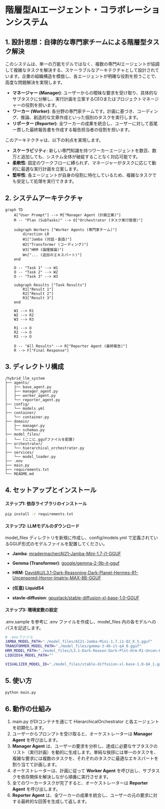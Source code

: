 # **階層型AIエージェント・コラボレーションシステム**

## **1. 設計思想：自律的な専門家チームによる階層型タスク解決**

このシステムは、単一の万能モデルではなく、複数の専門AIエージェントが協調して複雑なタスクを解決する、スケーラブルなアーキテクチャとして設計されています。企業の組織構造を模倣し、各エージェントが明確な役割を担うことで、高度な問題解決を実現します。

* **マネージャー (Manager)**: ユーザーからの曖昧な要求を受け取り、具体的なサブタスクに分解し、実行計画を立案するCEOまたはプロジェクトマネージャーの役割を担います。
* **ワーカー (Worker)**: 各分野の専門家チームです。計画に基づき、コーディング、推論、創造的な文章作成といった個別のタスクを実行します。
* **リポーター (Reporter)**: 全ワーカーの成果を統合し、ユーザーに対して首尾一貫した最終報告書を作成する報告担当者の役割を担います。

このアーキテクチャは、以下の利点を実現します。

* **スケーラビリティ**: 新しい専門知識を持つワーカーエージェントを数百、数万と追加しても、システム全体が破綻することなく対応可能です。
* **柔軟性**: 固定のワークフローに縛られず、マネージャーがタスクに応じて動的に最適な実行計画を立案します。
* **堅牢性**: 各エージェントが自身の役割に特化しているため、複雑なタスクでも安定して処理を実行できます。

## **2. システムアーキテクチャ**

```mermaid
graph TD
    A["User Prompt"] --> M["Manager Agent (計画立案)"]
    M -- "Plan (SubTasks)" --> O["Orchestrator (タスク実行管理)"]
    
    subgraph Workers ["Worker Agents (専門家チーム)"]
        direction LR
        W1["Jamba (対話・創造)"]
        W2["Transformer (コーディング)"]
        W3["HRM (論理推論)"]
        Wn["... (追加のエキスパート)"]
    end

    O -- "Task 1" --> W1
    O -- "Task 2" --> W2
    O -- "Task 3" --> W3
    
    subgraph Results ["Task Results"]
        R1["Result 1"]
        R2["Result 2"]
        R3["Result 3"]
    end

    W1 --> R1
    W2 --> R2
    W3 --> R3

    R1 --> O
    R2 --> O
    R3 --> O

    O -- "All Results" --> R["Reporter Agent (最終報告)"]
    R --> F["Final Response"]
```

## **3. ディレクトリ構成**

```
/hybrid_llm_system
├── agents/
│   ├── base_agent.py
│   ├── manager_agent.py
│   ├── worker_agent.py
│   └── reporter_agent.py
├── config/
│   └── models.yml
├── container/
│   └── container.py
├── domain/
│   ├── manager.py
│   └── schemas.py
├── model_files/
│   └── (ここに.ggufファイルを配置)
├── orchestrator/
│   └── hierarchical_orchestrator.py
├── services/
│   └── model_loader.py
├── .env
├── main.py
├── requirements.txt
└── README.md
```

## **4. セットアップとインストール**

#### **ステップ1: 依存ライブラリのインストール**

```bash
pip install -r requirements.txt
```

#### **ステップ2: LLMモデルのダウンロード**

model_files ディレクトリを新規に作成し、config/models.yml で定義されているGGUF形式のモデルファイルを配置してください。

* **Jamba**: [mradermacher/AI21-Jamba-Mini-1.7-i1-GGUF](https://huggingface.co/mradermacher/AI21-Jamba-Mini-1.7-i1-GGUF)
* **Gemma (Transformer)**: [google/gemma-2-9b-it-gguf](https://huggingface.co/google/gemma-3-4b-it-qat-q4_0-gguf)
* **HRM**: [DavidAU/L3.1-Dark-Reasoning-Dark-Planet-Hermes-R1-Uncensored-Horror-Imatrix-MAX-8B-GGUF](https://huggingface.co/DavidAU/L3.1-Dark-Reasoning-Dark-Planet-Hermes-R1-Uncensored-Horror-Imatrix-MAX-8B-GGUF)
* **(任意) LiquidS4**

* **stavle-diffusion**: [gpustack/stable-diffusion-xl-base-1.0-GGUF](https://huggingface.co/gpustack/stable-diffusion-xl-base-1.0-GGUF)



#### **ステップ3: 環境変数の設定**

.env.sample を参考に .env ファイルを作成し、model_files 内の各モデルへのパスを記述します。

```bash
# .envファイル
JAMBA_MODEL_PATH="./model_files/AI21-Jamba-Mini-1.7.i1-Q2_K_S.gguf"
TRANSFORMER_MODEL_PATH="./model_files/gemma-3-4b-it-q4_0.gguf"
HRM_MODEL_PATH="./model_files/L3.1-Dark-Reason-Dark-Plnt-Hrm-R1-Uncen-Hrr-Imtr-MAX-8B-D_AU-IQ3_XXS-imat.gguf"
LIQUIDS4_MODEL_PATH=""

VISUALIZER_MODEL_ID="./model_files/stable-diffusion-xl-base-1.0-Q4_1.gguf"
```

## **5. 使い方**

```bash
python main.py
```

## **6. 動作の仕組み**

1. main.py がDIコンテナを通じて HierarchicalOrchestrator と各エージェントを初期化します。
2. ユーザーからプロンプトを受け取ると、オーケストレーターは **Manager Agent** を呼び出します。
3. **Manager Agent** は、ユーザーの要求を分析し、達成に必要なサブタスクのリスト（実行計画）を動的に生成します。単純な挨拶には単一のタスクを、複雑な要求には複数のタスクを、それぞれのタスクに最適なエキスパートを割り当てて計画します。
4. オーケストレーターは、計画に従って **Worker Agent** を呼び出し、サブタスクを依存関係を解決しながら順番に実行させます。
5. 全てのワーカータスクが完了すると、オーケストレーターは **Reporter Agent** を呼び出します。
6. **Reporter Agent** は、全ワーカーの成果を統合し、ユーザーの元の要求に対する最終的な回答を生成して返します。
